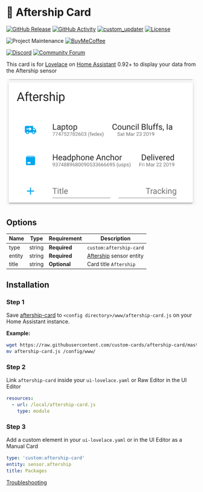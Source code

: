 # 🍻 Aftership Card

[![GitHub Release][releases-shield]][releases]
[![GitHub Activity][commits-shield]][commits]
[![custom_updater][customupdaterbadge]][customupdater]
[![License][license-shield]](LICENSE.md)

![Project Maintenance][maintenance-shield]
[![BuyMeCoffee][buymecoffeebadge]][buymecoffee]

[![Discord][discord-shield]][discord]
[![Community Forum][forum-shield]][forum]

This card is for [Lovelace](https://www.home-assistant.io/lovelace) on [Home Assistant](https://www.home-assistant.io/) 0.92+ to display your data from the Aftership sensor

![example](example.png)

## Options

| Name | Type | Requirement | Description
| ---- | ---- | ------- | -----------
| type | string | **Required** | `custom:aftership-card`
| entity | string | **Required** | [Aftership](https://www.home-assistant.io/components/sensor.aftership/) sensor entity
| title | string | **Optional** | Card title `Aftership`

## Installation

### Step 1

Save [aftership-card](https://github.com/custom-cards/aftership-card/raw/master/dist/aftership-card.js) to `<config directory>/www/aftership-card.js` on your Home Assistant instance.

**Example:**

```bash
wget https://raw.githubusercontent.com/custom-cards/aftership-card/master/dist/aftership-card.js
mv aftership-card.js /config/www/
```

### Step 2

Link `aftership-card` inside your `ui-lovelace.yaml` or Raw Editor in the UI Editor

```yaml
resources:
  - url: /local/aftership-card.js
    type: module
```

### Step 3

Add a custom element in your `ui-lovelace.yaml` or in the UI Editor as a Manual Card

```yaml
type: 'custom:aftership-card'
entity: sensor.aftership
title: Packages
```

[Troubleshooting](https://github.com/thomasloven/hass-config/wiki/Lovelace-Plugins)

[buymecoffee]: https://www.buymeacoffee.com/iantrich
[buymecoffeebadge]: https://img.shields.io/badge/buy%20me%20a%20coffee-donate-blue.svg?style=for-the-badge
[commits-shield]: https://img.shields.io/github/commit-activity/y/custom-cards/aftership-card.svg?style=for-the-badge
[commits]: https://github.com/custom-cards/aftership-card/commits/master
[customupdater]: https://github.com/custom-components/custom_updater
[customupdaterbadge]: https://img.shields.io/badge/custom__updater-true-success.svg?style=for-the-badge
[discord]: https://discord.gg/Qa5fW2R
[discord-shield]: https://img.shields.io/discord/330944238910963714.svg?style=for-the-badge
[forum-shield]: https://img.shields.io/badge/community-forum-brightgreen.svg?style=for-the-badge
[forum]: https://community.home-assistant.io
[license-shield]: https://img.shields.io/github/license/custom-cards/aftership-card.svg?style=for-the-badge
[maintenance-shield]: https://img.shields.io/badge/maintainer-Ian%20Richardson%20%40iantrich-blue.svg?style=for-the-badge
[releases-shield]: https://img.shields.io/github/release/custom-cards/aftership-card.svg?style=for-the-badge
[releases]: https://github.com/custom-cards/aftership-card/releases
